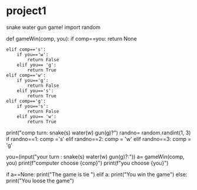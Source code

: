 # project1
snake water gun game!
import random

def gameWin(comp, you):
    if comp==you:
        return None

    elif comp=='s':
        if you=='w':
            return False
        elif you== 'g':
            return True
    elif comp=='w':
        if you=='g':
            return False
        elif you=='s':
            return True
    elif comp=='g':
        if you=='s':
            return False
        elif you== 'w':
            return True

print("comp turn: snake(s) water(w) gun(g)?")
randno= random.randint(1, 3)
if randno==1:
    comp ='s'
elif randno==2:
    comp = 'w'
elif randno==3:
    comp = 'g'


you=(input("your turn : snake(s) water(w) gun(g)?:"))
a= gameWin(comp, you)
print(f"computer choose {comp}")
print(f"you choose {you}")

if a==None:
    print("The game is tie ")
elif a:
    print("You win the game")
else:
    print("You loose the game")

